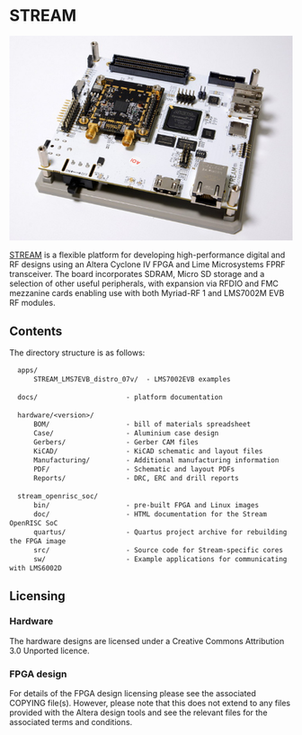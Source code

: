 # STREAM

![STREAM board fitted with a Myriad-RF 1 module](/images/Stream_MRF1_722w.jpg)

[STREAM](https://myriadrf.org/projects/stream/) is a flexible platform for developing high-performance digital and RF designs using an Altera Cyclone IV FPGA and Lime Microsystems FPRF transceiver. The board incorporates SDRAM, Micro SD storage and a selection of other useful peripherals, with expansion via RFDIO and FMC mezzanine cards enabling use with both Myriad-RF 1 and LMS7002M EVB RF modules.

## Contents

The directory structure is as follows:

      apps/
          STREAM_LMS7EVB_distro_07v/  - LMS7002EVB examples

      docs/                      - platform documentation

      hardware/<version>/
          BOM/                   - bill of materials spreadsheet
          Case/                  - Aluminium case design
          Gerbers/               - Gerber CAM files
          KiCAD/                 - KiCAD schematic and layout files
          Manufacturing/         - Additional manufacturing information
          PDF/                   - Schematic and layout PDFs
          Reports/               - DRC, ERC and drill reports
              
      stream_openrisc_soc/
          bin/                   - pre-built FPGA and Linux images
          doc/                   - HTML documentation for the Stream OpenRISC SoC
          quartus/               - Quartus project archive for rebuilding the FPGA image
          src/                   - Source code for Stream-specific cores
          sw/                    - Example applications for communicating with LMS6002D

## Licensing

### Hardware

The hardware designs are licensed under a Creative Commons Attribution 3.0 Unported licence.

### FPGA design

For details of the FPGA design licensing please see the associated COPYING file(s). However, please note that this does not extend to any files provided with the Altera design tools and see the relevant files for the associated terms and conditions.
